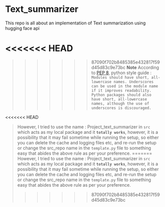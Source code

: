 # Text_summarizer
This repo is all about an implementation of Text summarization using hugging face api

<<<<<<< HEAD
=======

>>>>>>> 87090f702b8485385e432817f59d45d83c9e73bc
>**Note**
>According to [PEP 8](https://peps.python.org/pep-0008/#package-and-module-names), python style guide :  
>```Modules should have short, all-lowercase names. Underscores can be used in the module name if it improves readability. Python packages should also have short, all-lowercase names, although the use of underscores is discouraged.```
>
<<<<<<< HEAD
>However, I tried to use the name : Project_text_summarizer in `src` which acts as my local package and it **`totally works`**, however, it is a possibility that it may fail sometime while running the setup, so either you can delete the cache and logging files etc, and re-run the setup or change the src_repo name in the `template.py` file to something easy that abides the above rule as per your preference.
=======
>However, I tried to use the name : Project_text_summarizer in `src` which acts as my local package and it **`totally works`**, however, it is a possibility that it may fail sometime while running the setup, so either you can delete the cache and logging files etc, and re-run the setup or change the src_repo name in the `template.py` file to something easy that abides the above rule as per your preference.
>>>>>>> 87090f702b8485385e432817f59d45d83c9e73bc
